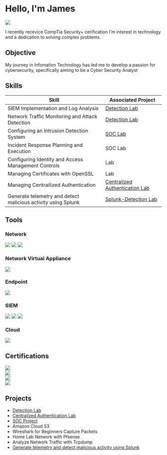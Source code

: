 # Hello, I'm James
<a href="https://www.linkedin.com/in/james-mccoy-251a75290/"><img src="https://img.shields.io/badge/-LinkedIn-0072b1?&style=for-the-badge&logo=linkedin&logoColor=white" /></a>



I recently recevice CompTia Security+ cerification I'm interest in technology and a dedication to solving complex problems.

## Objective


My journey in Infomation Technology has led me to develop a passion for cybersecurity, specifically aiming to be a Cyber Security Analyst

## Skills


| Skill                                         | Associated Project         |
|-----------------------------------------------|----------------------------|
| SIEM Implementation and Log Analysis          | <a href="https://github.com/outlaw777/Detection-Lab/tree/main">Detection Lab</a>|
| Network Traffic Monitoring and Attack Detection | <a href="https://github.com/outlaw777/Detection-Lab/tree/main">Detection Lab</a>|
| Configuring an Intrusion Detection System         | <a href="https://github.com/outlaw777/SOC-Lab">SOC Lab</a>|
| Incident Response Planning and Execution      | SOC Lab|
| Configuring Identity and Access Management Controls     | Lab|
| Managing Certificates with OpenSSL                      | Lab|
| Managing Centrailized Authentication                    |  <a href="https://github.com/outlaw777/Centralized-Authentication-Lab-">Centrailzed Authentication Lab</a>|
| Generate telemetry and detect malicious activity using Splunk | <a href="https://github.com/outlaw777/Splunk-Detection-Lab">Splunk-Detection Lab</a>|


## Tools

### Network
<div>
    <img src="https://img.shields.io/badge/-Wireshark-1679A7?&style=for-the-badge&logo=Wireshark&logoColor=white" />
    <img src="https://img.shields.io/badge/-Suricata-EF3B2D?&style=for-the-badge&logo=Suricata&logoColor=white" />
    <img src="https://img.shields.io/badge/-tcpdump-777BB4?&style=for-the-badge&logo=tcpdump&logoColor=white" />
    
    
</div>

### Network Virtual Appliance
<div>
    <img src="https://img.shields.io/badge/-PfSense-EF3B2D?&style=for-the-badge&logo=PfSense&logoColor=white" />
</div>

### Endpoint
<div>
    <img src="https://img.shields.io/badge/-Microsoft_Defender_for_Endpoint-00A4EF?&style=for-the-badge&logo=Microsoft&logoColor=white" />

</div>

### SIEM
<div>
    <img src="https://img.shields.io/badge/-Microsoft_Sentinel-0078D4?&style=for-the-badge&logo=Microsoft&logoColor=white" />
    <img src="https://img.shields.io/badge/-Splunk-000000?&style=for-the-badge&logo=Splunk&logoColor=white" />
    <img src="https://img.shields.io/badge/-Wazuh-005571?&style=for-the-badge&logo=Wazuh&logoColor=white" />
</div>

### Cloud
<div>
    <img src="https://img.shields.io/badge/-Amazon%20S3-FF9900?&style=for-the-badge&logo=Amazon%20AWS&logoColor=white" />
    
</div>


## Certifications
<div>
<img src="https://img.shields.io/badge/-CompTIA Security%2B ce-FF0000?&style=for-the-badge&logo=CompTIA&logoColor=white" />
</div>
<div>
    <img src="https://img.shields.io/badge/Oracle Cloud Infrastructure 2023 Al Certified Foundations Associate-FF9900?&style=for-the-badge&logo=Oracle&logoColor=gray" />
</div>
<div> <img src="https://img.shields.io/badge/Qualys Endpoint Detection and Response Foundations-005571?&style=for-the-badge&logo=Qualys&logoColor=Orange" />
    
</div>
<div>
    <img src="https://img.shields.io/badge/Qualys Certified Specialist Vulnerability Management Detection and Response-00A4EF?&style=for-the-badge&logo=Qualys&logoColor=Orange" />
</div>

## Projects
- <a href="https://github.com/outlaw777/Detection-Lab/tree/main">Detection Lab</a>
- <a href="https://github.com/outlaw777/Centralized-Authentication-Lab-">Centrailzed Authentication Lab</a>
- <a href="https://github.com/outlaw777/SOC-Lab">SOC Project</a>
- Amazon Cloud S3
- Wireshark for Beginners Capture Packets
- Home Lab Network with Pfsense
- Analyze Network Traffic with Tcpdump
- <a href="https://github.com/outlaw777/Splunk-Detection-Lab">Generate telemetry and detect malicious activity using Splunk</a>
